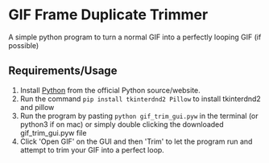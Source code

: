 # GIF Frame Duplicate Trimmer
A simple python program to turn a normal GIF into a perfectly looping GIF (if possible)
## Requirements/Usage
1. Install [Python](https://www.python.org/) from the official Python source/website.
2. Run the command ```pip install tkinterdnd2 Pillow``` to install tkinterdnd2 and pillow
3. Run the program by pasting ```python gif_trim_gui.pyw``` in the terminal (or python3 if on mac) or simply double clicking the downloaded gif_trim_gui.pyw file
4. Click 'Open GIF' on the GUI and then 'Trim' to let the program run and attempt to trim your GIF into a perfect loop.
